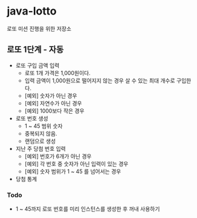 # java-lotto
로또 미션 진행을 위한 저장소

## 로또 1단계 - 자동
- 로또 구입 금액 입력
    - 로또 1개 가격은 1,000원이다.
    - 입력 금액이 1,000원으로 떨어지지 않는 경우 살 수 있는 최대 개수로 구입한다.
    - [예외] 숫자가 아닌 경우
    - [예외] 자연수가 아닌 경우
    - [예외] 1000보다 작은 경우
- 로또 번호 생성
    - 1 ~ 45 범위 숫자
    - 중복되지 않음.
    - 랜덤으로 생성
- 지난 주 당첨 번호 입력
    - [예외] 번호가 6개가 아닌 경우
    - [예외] 각 번호 중 숫자가 아닌 입력이 있는 경우
    - [예외] 숫자 범위가 1 ~ 45 를 넘어서는 경우
- 당첨 통계

### Todo
- 1 ~ 45까지 로또 번호를 미리 인스턴스를 생성한 후 꺼내 사용하기
